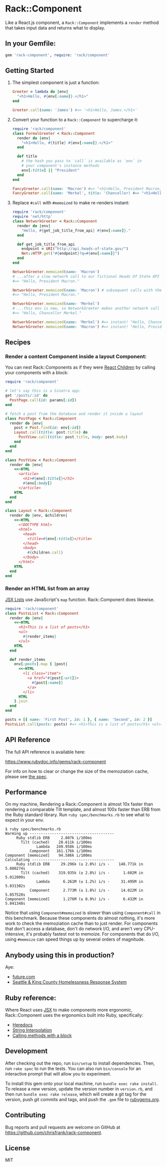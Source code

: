 # Rack::Component

Like a React.js component, a `Rack::Component` implements a `render` method that
takes input data and returns what to display.

## In your Gemfile:
```ruby
gem 'rack-component', require: 'rack/component'
```

## Getting Started

1. The simplest component is just a function:
    ```ruby
    Greeter = lambda do |env|
      "<h1>Hello, #{env[:name]}.</h1>"
    end

    Greeter.call(name: 'James') #=> '<h1>Hello, James.</h1>'
    ```
2. Convert your function to a `Rack::Component` to supercharge it:
    ```ruby
    require 'rack/component'
    class FormalGreeter < Rack::Component
      render do |env|
        "<h1>Hello, #{title} #{env[:name]}.</h1>"
      end

      def title
        # the hash you pass to `call` is available as `env` in
        # your component's instance methods
        env[:title] || "President"
      end
    end

    FancyGreeter.call(name: 'Macron') #=> "<h1>Hello, President Macron.</h1>"
    FancyGreeter.call(name: 'Merkel', title: 'Chancellor) #=> "<h1>Hello, Chancellor Merkel.</h1>"
    ```

3. Replace `#call` with `#memoized` to make re-renders instant:
    ```ruby
    require 'rack/component'
    require 'net/http'
    class NetworkGreeter < Rack::Component
      render do |env|
        "Hello, #{get_job_title_from_api} #{env[:name]}."
      end

      def get_job_title_from_api
        endpoint = URI("http://api.heads-of-state.gov/")
        Net::HTTP.get("#{endpoint}?q=#{env[:name]}")
      end
    end

    NetworkGreeter.memoized(name: 'Macron')
    # ...after a slow network call to our fictional Heads Of State API
    #=> "Hello, President Macron."

    NetworkGreeter.memoized(name: 'Macron') # subsequent calls with the same env are instant.
    #=> "Hello, President Macron."

    NetworkGreeter.memoized(name: 'Merkel')
    # ...this env is new, so NetworkGreeter makes another network call
    #=> "Hello, Chancellor Merkel."

    NetworkGreeter.memoized(name: 'Merkel') #=> instant! "Hello, Chancellor Merkel."
    NetworkGreeter.memoized(name: 'Macron') #=> instant! "Hello, President Macron."
    ```

## Recipes

### Render a content Component inside a layout Component:
You can nest Rack::Components as if they were [React Children][JSX Children] by
calling your components with a block:

```ruby
require 'rack/component'

# let's say this is a Sinatra app:
get '/posts/:id' do
  PostPage.call(id: params[:id])
end

# fetch a post from the database and render it inside a layout
class PostPage < Rack::Component
  render do |env|
    post = Post.find(id: env[:id])
    Layout.call(title: post.title) do
      PostView.call(title: post.title, body: post.body)
    end
  end
end

class PostView < Rack::Component
  render do |env|
    <<~HTML
      <article>
        <h1>#{env[:title]}</h1>
        #{env[:body]}
      </article>
    HTML
  end
end

class Layout < Rack::Component
  render do |env, &children|
    <<~HTML
      <!DOCTYPE html>
      <html>
        <head>
          <title>#{env[:title]}</title>
        </head>
        <body>
          #{children.call}
        </body>
      </html>
    HTML
  end
end
```

### Render an HTML list from an array
[JSX Lists] use JavaScript's `map` function. Rack::Component does likewise.

```ruby
require 'rack/component'
class PostsList < Rack::Component
  render do |env|
    <<~HTML
      <h1>This is a list of posts</h1>
      <ul>
        #{render_items}
      </ul>
    HTML
  end

  def render_items
    env[:posts].map { |post|
      <<~HTML
        <li class="item">
          <a href="#{post[:url]}>
            #{post[:name]}
          </a>
        </li>
      HTML
    }.join
  end
end

posts = [{ name: 'First Post', id: 1 }, { name: 'Second', id: 2 }]
PostsList.call(posts: posts) #=> <h1>This is a list of posts</h1> <ul>...etc
```

## API Reference
The full API reference is available here:

https://www.rubydoc.info/gems/rack-component

For info on how to clear or change the size of the memoziation cache, please see
[the spec][spec].

## Performance
On my machine, Rendering a Rack::Component is almost 10x faster than rendering a
comparable Tilt template, and almost 100x faster than ERB from the Ruby standard
library. Run `ruby spec/benchmarks.rb` to see what to expect in your env.

```
$ ruby spec/benchmarks.rb
Warming up --------------------------------------
     Ruby stdlib ERB     2.807k i/100ms
       Tilt (cached)    28.611k i/100ms
              Lambda   249.958k i/100ms
           Component   161.176k i/100ms
Component [memoized]    94.586k i/100ms
Calculating -------------------------------------
     Ruby stdlib ERB     29.296k (± 2.0%) i/s -    148.771k in   5.080274s
       Tilt (cached)    319.935k (± 2.8%) i/s -      1.602M in   5.012009s
              Lambda      6.261M (± 1.2%) i/s -     31.495M in   5.031302s
           Component      2.773M (± 1.8%) i/s -     14.022M in   5.057528s
Component [memoized]      1.276M (± 0.9%) i/s -      6.432M in   5.041348s
```

Notice that using `Component#memoized` is *slower* than using `Component#call`
in this benchmark. Because these components do almost nothing, it's more work to
check the memoziation cache than to just render. For components that don't
access a database, don't do network I/O, and aren't very CPU-intensive, it's
probably fastest not to memoize. For components that do I/O, using `#memoize`
can speed things up by several orders of magnitude.

## Anybody using this in production?

Aye:

- [future.com](https://www.future.com/)
- [Seattle & King County Homelessness Response System](https://hrs.kc.future.com/)

## Ruby reference:

Where React uses [JSX] to make components more ergonomic, Rack::Component
uses the ergonomics built into Ruby, specifically:

- [Heredocs]
- [String Interpolation]
- [Calling methods with a block][Ruby Blocks]

## Development

After checking out the repo, run `bin/setup` to install dependencies. Then, run
`rake spec` to run the tests. You can also run `bin/console` for an interactive
prompt that will allow you to experiment.

To install this gem onto your local machine, run `bundle exec rake install`. To
release a new version, update the version number in `version.rb`, and then run
`bundle exec rake release`, which will create a git tag for the version, push
git commits and tags, and push the `.gem` file to
[rubygems.org](https://rubygems.org).

## Contributing

Bug reports and pull requests are welcome on GitHub at
https://github.com/chrisfrank/rack-component.

## License

MIT

[spec]: https://github.com/chrisfrank/rack-component/blob/master/spec/rack/component_spec.rb
[JSX]: https://reactjs.org/docs/introducing-jsx.html
[JSX Children]: https://reactjs.org/docs/composition-vs-inheritance.html
[JSX Lists]: https://reactjs.org/docs/lists-and-keys.html
[Heredocs]: https://ruby-doc.org/core-2.5.0/doc/syntax/literals_rdoc.html#label-Here+Documents
[String Interpolation]: http://ruby-for-beginners.rubymonstas.org/bonus/string_interpolation.html
[Ruby Blocks]: https://mixandgo.com/learn/mastering-ruby-blocks-in-less-than-5-minutes
